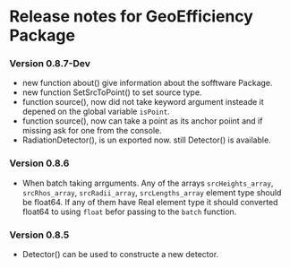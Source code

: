 # Release notes for GeoEfficiency Package

### Version 0.8.7-Dev
 *  new function about() give information about the sofftware Package.
 *  new function SetSrcToPoint() to set source type.
 *  function source(), now did not take keyword argument insteade it depened on the global variable `isPoint`. 
 *  function source(), now can take a point as its anchor poiint and if missing ask for one from the console.
 *  RadiationDetector(), is un exported now. still Detector() is available. 


### Version 0.8.6
* When batch taking arrguments. Any of the arrays `srcHeights_array`, `srcRhos_array`, `srcRadii_array`, `srcLengths_array` element type should be float64. If any of them have Real element type it should converted float64 to using `float` befor passing to the `batch` function.

### Version 0.8.5
* Detector() can be used to constructe a new detector.